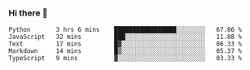 ### Hi there 👋


<!--START_SECTION:waka-->
```text
Python       3 hrs 6 mins    █████████████████░░░░░░░░   67.86 % 
JavaScript   32 mins         ███░░░░░░░░░░░░░░░░░░░░░░   11.88 % 
Text         17 mins         █▓░░░░░░░░░░░░░░░░░░░░░░░   06.33 % 
Markdown     14 mins         █▒░░░░░░░░░░░░░░░░░░░░░░░   05.37 % 
TypeScript   9 mins          ▓░░░░░░░░░░░░░░░░░░░░░░░░   03.33 % 
```
<!--END_SECTION:waka-->
<!--
**jimtje/jimtje** is a ✨ _special_ ✨ repository because its `README.md` (this file) appears on your GitHub profile.


Here are some ideas to get you started:

- 🔭 I’m currently working on ...
- 🌱 I’m currently learning ...
- 👯 I’m looking to collaborate on ...
- 🤔 I’m looking for help with ...
- 💬 Ask me about ...
- 📫 How to reach me: ...
- 😄 Pronouns: ...
- ⚡ Fun fact: ...
-->
